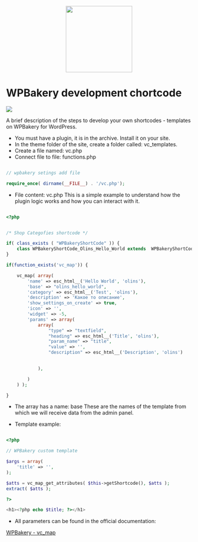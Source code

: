 <p align="center">
    <img width="180" height="180"  src="https://i.ibb.co/MgLwYwP/Wordpress-logo-8-1.png">
</p>
 
# WPBakery development chortcode

<img src="https://i.ibb.co/5WYRdRg/WPBakary-baner.png">

A brief description of the steps to develop your own shortcodes - templates on WPBakery for WordPress.

* You must have a plugin, it is in the archive. Install it on your site.
* In the theme folder of the site, create a folder     called: vc_templates.
* Create a file named: vc.php
* Connect file to file: functions.php

```php 

// wpbakery setings add file 

require_once( dirname(__FILE__) . '/vc.php');

```

* File content: vc.php This is a simple example to understand how the plugin logic works and how you can interact with it.

```php 

<?php 


/* Shop Categofies shortcode */

if( class_exists ( "WPBakeryShortCode" )) {
    class WPBakeryShortCode_Olins_Hello_World extends  WPBakeryShortCode {}
}

if(function_exists('vc_map')) {

    vc_map( array(
        'name' => esc_html__('Hello World', 'olins'),
        'base' => "olins_hello_world",
        'category' => esc_html__('Test', 'olins'),
        'description' => 'Какое то описание',
        'show_settings_on_create' => true,
        'icon' => '',
        'widget' => -5,
        'params' => array(
            array(
                "type" => "textfield",
                "heading" => esc_html__('Title', 'olins'),
                "param_name" => "title",
                "value" => '',
                "description" => esc_html__('Description', 'olins')

               
            ),

        ) 
    ) );

}


```

* The array has a name: base These are the names of the template from which we will receive data from the admin panel. 

* Template example: 

```php 

<?php 

// WPBakery custom template

$args = array(
    'title' => '',
);

$atts = vc_map_get_attributes( $this->getShortcode(), $atts );
extract( $atts ); 

?>

<h1><?php echo $title; ?></h1>

```
* All parameters can be found in the official documentation: 

[WPBakery - vc_map](https://kb.wpbakery.com/docs/inner-api/vc_map/)

